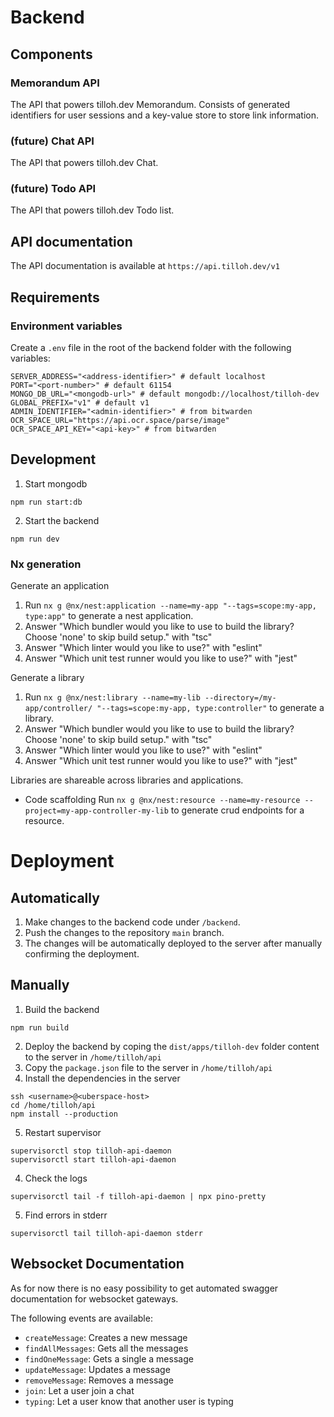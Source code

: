 # Backend

## Components

### Memorandum API

The API that powers tilloh.dev Memorandum. Consists of generated identifiers for user sessions and a key-value store to store link information.

### (future) Chat API

The API that powers tilloh.dev Chat.

### (future) Todo API

The API that powers tilloh.dev Todo list.

## API documentation

The API documentation is available at `https://api.tilloh.dev/v1`

## Requirements

### Environment variables

Create a `.env` file in the root of the backend folder with the following variables:

```env
SERVER_ADDRESS="<address-identifier>" # default localhost
PORT="<port-number>" # default 61154
MONGO_DB_URL="<mongodb-url>" # default mongodb://localhost/tilloh-dev
GLOBAL_PREFIX="v1" # default v1
ADMIN_IDENTIFIER="<admin-identifier>" # from bitwarden
OCR_SPACE_URL="https://api.ocr.space/parse/image"
OCR_SPACE_API_KEY="<api-key>" # from bitwarden
```

## Development

1. Start mongodb

```
npm run start:db
```

2. Start the backend

```
npm run dev
```

### Nx generation

Generate an application

1. Run `nx g @nx/nest:application --name=my-app "--tags=scope:my-app, type:app"` to generate a nest application.
2. Answer "Which bundler would you like to use to build the library? Choose 'none' to skip build setup." with "tsc"
3. Answer "Which linter would you like to use?" with "eslint"
4. Answer "Which unit test runner would you like to use?" with "jest"

Generate a library

1. Run `nx g @nx/nest:library --name=my-lib --directory=/my-app/controller/ "--tags=scope:my-app, type:controller"` to generate a library.
2. Answer "Which bundler would you like to use to build the library? Choose 'none' to skip build setup." with "tsc"
3. Answer "Which linter would you like to use?" with "eslint"
4. Answer "Which unit test runner would you like to use?" with "jest"

Libraries are shareable across libraries and applications.

- Code scaffolding
  Run `nx g @nx/nest:resource --name=my-resource --project=my-app-controller-my-lib` to generate crud endpoints for a resource.

# Deployment

## Automatically

1. Make changes to the backend code under `/backend`.
2. Push the changes to the repository `main` branch.
3. The changes will be automatically deployed to the server after manually confirming the deployment.

## Manually

1. Build the backend

```
npm run build
```

2. Deploy the backend by coping the `dist/apps/tilloh-dev` folder content to the server in `/home/tilloh/api`
3. Copy the `package.json` file to the server in `/home/tilloh/api`
4. Install the dependencies in the server

```
ssh <username>@<uberspace-host>
cd /home/tilloh/api
npm install --production
```

5. Restart supervisor

```
supervisorctl stop tilloh-api-daemon
supervisorctl start tilloh-api-daemon
```

4. Check the logs

```
supervisorctl tail -f tilloh-api-daemon | npx pino-pretty
```

5. Find errors in stderr

```
supervisorctl tail tilloh-api-daemon stderr
```

## Websocket Documentation

As for now there is no easy possibility to get automated swagger documentation for websocket gateways.

The following events are available:

- `createMessage`: Creates a new message
- `findAllMessages`: Gets all the messages
- `findOneMessage`: Gets a single a message
- `updateMessage`: Updates a message
- `removeMessage`: Removes a message
- `join`: Let a user join a chat
- `typing`: Let a user know that another user is typing
